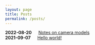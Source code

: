 ```yaml
---
layout: page
title: Posts
permalink: /posts/
---
```


**2022-08-20** &emsp; [Notes on camera models](https://wonwinnn.github.io/2022/notes-on-camera-models/)  
**2021-09-07** &emsp; [Hello world!](https://wonwinnn.github.io/2021/hello-world/)  

